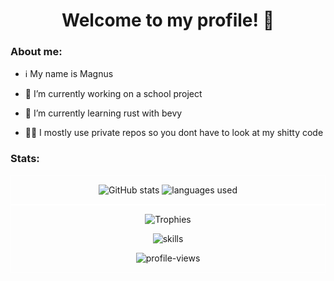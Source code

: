 <h1 align="center">
  Welcome to my profile! 👋
</h1>


 ### About me:

 - ℹ️ My name is Magnus

- 🔭 I’m currently working on a school project

- 🌱 I’m currently learning rust with bevy

- 😶‍🌫️ I mostly use private repos so you dont have to look at my shitty code

### Stats:
<div class="row", style="border: thin solid white">
  <div class="column">
  	<p align="center" ankor="top">
    	<img src="https://github-readme-stats.vercel.app/api?username=magnusKue&show_icons=true&theme=codeSTACKr&bg_color=00000000" alt="GitHub stats"/>
    	<img src="https://github-readme-stats.vercel.app/api/top-langs/?username=magnusKue&theme=codeSTACKr&bg_color=00000000" alt="languages used">
  	</p>
  </div>
</div>
<div class="row", style="border: thin solid white">
  <div class="column" align="center">
  	<p>
		<img src="https://github-profile-trophy.vercel.app/?username=magnusKue&theme=juicyfresh&no-bg=true&no-frame=true&row=2&column=3" alt="Trophies"/>
	</p>
	<p>
		<img src="https://skillicons.dev/icons?i=blender,godot,py,raspberrypi&perline=8" alt=skills>
	</p>
  	<p>
    		<img src="https://komarev.com/ghpvc/?username=magnusKue&color=orange&style=flat-square" alt=profile-views>
	</p>
  </div>
</div>

<!--- ![Top Langs](https://github-readme-stats.vercel.app/api/top-langs/?username=camelcaseisthebest&theme=codeSTACKr&bg_color=00000000) --->

